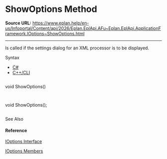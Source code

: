 # ShowOptions Method

**Source URL:** https://www.eplan.help/en-us/Infoportal/Content/api/2026/Eplan.EplApi.AFu~Eplan.EplApi.ApplicationFramework.IOptions~ShowOptions.html

---

Is called if the settings dialog for an XML processor is to be displayed.

Syntax

- [C#](#i-syntax-CS)
- [C++/CLI](#i-syntax-CPP2005)

```
```
void ShowOptions()
```
```

```
```
void ShowOptions();
```
```



See Also

#### Reference

[IOptions Interface](Eplan.EplApi.AFu~Eplan.EplApi.ApplicationFramework.IOptions.html)
  
[IOptions Members](Eplan.EplApi.AFu~Eplan.EplApi.ApplicationFramework.IOptions_members.html)
